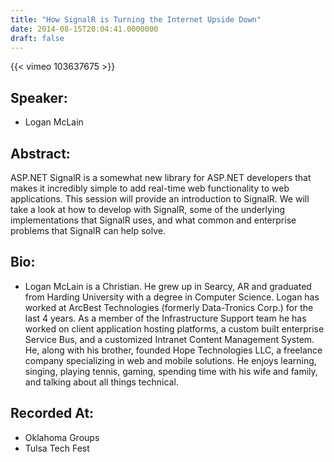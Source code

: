 ```yaml
---
title: "How SignalR is Turning the Internet Upside Down"
date: 2014-08-15T20:04:41.0000000
draft: false
---
```


{{< vimeo 103637675 >}}

## Speaker:

 - Logan McLain

## Abstract:

<p>ASP.NET SignalR is a somewhat new library for ASP.NET developers that makes it incredibly simple to add real-time web functionality to web applications. This session will provide an introduction to SignalR. We will take a look at how to develop with SignalR, some of the underlying implementations that SignalR uses, and what common and enterprise problems that SignalR can help solve.
</p>

## Bio:

 - <p>Logan McLain is a Christian. He grew up in Searcy, AR and graduated from Harding University with a degree in Computer Science. Logan has worked at ArcBest Technologies (formerly Data-Tronics Corp.) for the last 4 years. As a member of the Infrastructure Support team he has worked on client application hosting platforms, a custom built enterprise Service Bus, and a customized Intranet Content Management System. He, along with his brother, founded Hope Technologies LLC, a freelance company specializing in web and mobile solutions. He enjoys learning, singing, playing tennis, gaming, spending time with his wife and family, and talking about all things technical.</p>

## Recorded At:

 - Oklahoma Groups
 - Tulsa Tech Fest

